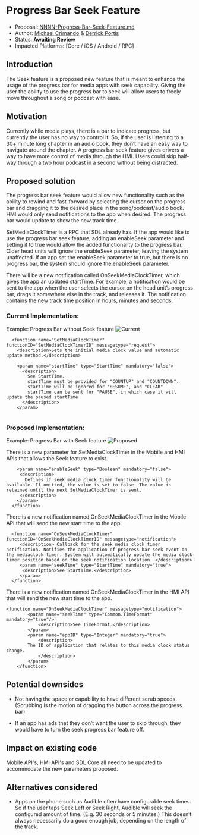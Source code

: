 # Progress Bar Seek Feature 
* Proposal: [NNNN-Progress-Bar-Seek-Feature.md](NNNN-Progress-Bar-Seek-Feature.md)
* Author: [Michael Crimando](https://github.com/MichaelCrimando) & [Derrick Portis](https://github.com/dportis)
* Status: **Awaiting Review**
* Impacted Platforms: [Core / iOS / Android / RPC]

## Introduction

The Seek feature is a proposed new feature that is meant to enhance the usage of the progress bar for media apps with seek capability. Giving the user the ability to use the progress bar to seek will allow users to freely move throughout a song or podcast with ease.

## Motivation

Currently while media plays, there is a bar to indicate progress, but currently the user has no way to control it. So, if the user is listening to a 30+ minute long chapter in an audio book, they don’t have an easy way to navigate around the chapter. A progress bar seek feature gives drivers a way to have more control of media through the HMI. Users could skip half-way through a two hour podcast in a second without being distracted.

## Proposed solution


The progress bar seek feature would allow new functionality such as the ability to rewind and fast-forward by selecting the cursor on the progress bar and dragging it to the desired place in the song/podcast/audio book. HMI would only send notifications to the app when desired. The progress bar would update to show the new track time.


SetMediaClockTimer is a RPC that SDL already has. If the app would like to use the progress bar seek feature, adding an enableSeek parameter and setting it to true would allow the added functionality to the progress bar. Older head units will ignore the enableSeek parameter, leaving the system unaffected. If an app set the enableSeek parameter to true, but there is no progress bar, the system should ignore the enableSeek parameter.


There will be a new notification called OnSeekMediaClockTimer, which gives the app an updated startTime. For example, a notification would be sent to the app when the user selects the cursor on the head unit’s progress bar, drags it somewhere else in the track, and releases it. The notification contains the new track time position in hours, minutes and seconds.

### Current Implementation:

Example: Progress Bar without Seek feature
![Current](https://github.com/dportis/sdl_evolution/blob/Feature/progress-bar-seek/assets/proposals/NNNN-Progress-Bar-Seek-Feature/Current.png)

```
  <function name="SetMediaClockTimer" functionID="SetMediaClockTimerID" messagetype="request">
    <description>Sets the initial media clock value and automatic update method.</description>

    <param name="startTime" type="StartTime" mandatory="false">
      <description>
        See StartTime.
        startTime must be provided for "COUNTUP" and "COUNTDOWN".
        startTime will be ignored for "RESUME", and "CLEAR"
        startTime can be sent for "PAUSE", in which case it will update the paused startTime
      </description>
    </param>


```


### Proposed Implementation:

Example: Progress Bar with Seek feature
![Proposed](https://github.com/dportis/sdl_evolution/blob/Feature/progress-bar-seek/assets/proposals/NNNN-Progress-Bar-Seek-Feature/Proposed.png)

There is a new parameter for SetMediaClockTimer in the Mobile and HMI APIs that allows the Seek feature to exist.   

```
    <param name="enableSeek" type="Boolean" mandatory="false">
     <description>
       Defines if seek media clock timer functionality will be available. If omitted, the value is set to false. The value is retained until the next SetMediaClockTimer is sent.
     </description>
    </param>
  </function>
```
There is a new notification named OnSeekMediaClockTimer in the Mobile API that will send the new start time to the app. 
```
  <function name="OnSeekMediaClockTimer" functionID="OnSeekMediaClockTimerID" messagetype="notification">
     <description> Callback for the seek media clock timer notification. Notifies the application of progress bar seek event on the mediaclock timer. System will automatically update the media clock timer position based on the seek notification location. </description> 
     <param name="seekTime" type="StartTime" mandatory="true">
      <description>See StartTime.</description>
     </param>
  </function>
```

There is a new notification named OnSeekMediaClockTimer in the HMI API that will send the new start time to the app.  
```
<function name="OnSeekMediaClockTimer" messagetype="notification">
        <param name="seekTime" type="Common.TimeFormat" mandatory="true"/>
            <description>See TimeFormat.</description>
        </param>
        <param name="appID" type="Integer" mandatory="true">
            <description>
		The ID of application that relates to this media clock status change.
            </description>
        </param>
    </function>
```

 
 
## Potential downsides

* Not having the space or capability to have different scrub speeds. \(Scrubbing is the motion of dragging the button across the progress bar\)

* If an app has ads that they don’t want the user to skip through, they would have to turn the seek progress bar feature off.

## Impact on existing code

Mobile API's, HMI API's and SDL Core all need to be updated to accommodate the new parameters proposed.






## Alternatives considered

* Apps on the phone such as Audible often have configurable seek times. So if the user taps Seek Left or Seek Right, Audible will seek the configured amount of time. (E.g. 30 seconds or 5 minutes.) This doesn’t always necessarily do a good enough job, depending on the length of the track.  


